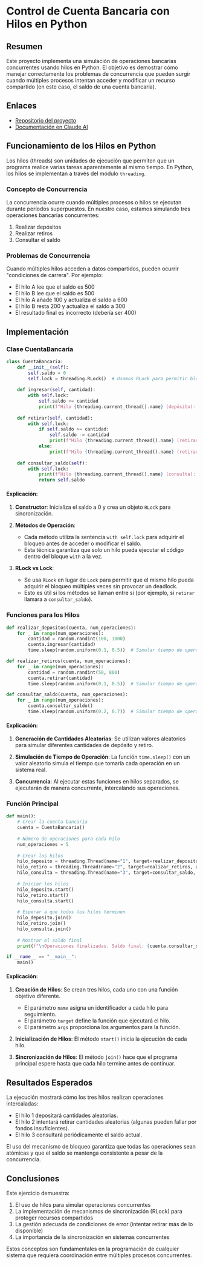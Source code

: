# Control de Cuenta Bancaria con Hilos en Python

## Resumen
Este proyecto implementa una simulación de operaciones bancarias concurrentes usando hilos en Python. El objetivo es demostrar cómo manejar correctamente los problemas de concurrencia que pueden surgir cuando múltiples procesos intentan acceder y modificar un recurso compartido (en este caso, el saldo de una cuenta bancaria).

## Enlaces
- [Repositorio del proyecto](https://github.com/taoreta-ed/redes2-25-2)
- [Documentación en Claude AI](https://claude.ai/share/fdaf80a6-af5e-44dc-ba54-869c1fa8a631)

## Funcionamiento de los Hilos en Python

Los hilos (threads) son unidades de ejecución que permiten que un programa realice varias tareas aparentemente al mismo tiempo. En Python, los hilos se implementan a través del módulo `threading`.

### Concepto de Concurrencia

La concurrencia ocurre cuando múltiples procesos o hilos se ejecutan durante períodos superpuestos. En nuestro caso, estamos simulando tres operaciones bancarias concurrentes:
1. Realizar depósitos
2. Realizar retiros
3. Consultar el saldo

### Problemas de Concurrencia

Cuando múltiples hilos acceden a datos compartidos, pueden ocurrir "condiciones de carrera". Por ejemplo:
- El hilo A lee que el saldo es 500
- El hilo B lee que el saldo es 500
- El hilo A añade 100 y actualiza el saldo a 600
- El hilo B resta 200 y actualiza el saldo a 300
- El resultado final es incorrecto (debería ser 400)

## Implementación

### Clase CuentaBancaria

```python
class CuentaBancaria:
    def __init__(self):
        self.saldo = 0
        self.lock = threading.RLock()  # Usamos RLock para permitir bloqueos anidados
    
    def ingresar(self, cantidad):
        with self.lock:
            self.saldo += cantidad
            print(f"Hilo {threading.current_thread().name} (depósito): Se ha depositado {cantidad}. Saldo actual: {self.saldo}")
    
    def retirar(self, cantidad):
        with self.lock:
            if self.saldo >= cantidad:
                self.saldo -= cantidad
                print(f"Hilo {threading.current_thread().name} (retirar): Se ha retirado {cantidad}. Saldo actual: {self.saldo}")
            else:
                print(f"Hilo {threading.current_thread().name} (retirar): Fondos insuficientes para retirar {cantidad}.")
    
    def consultar_saldo(self):
        with self.lock:
            print(f"Hilo {threading.current_thread().name} (consulta): Saldo actual: {self.saldo}")
            return self.saldo
```

#### Explicación:

1. **Constructor**: Inicializa el saldo a 0 y crea un objeto `RLock` para sincronización.
   
2. **Métodos de Operación**:
   - Cada método utiliza la sentencia `with self.lock` para adquirir el bloqueo antes de acceder o modificar el saldo.
   - Esta técnica garantiza que solo un hilo pueda ejecutar el código dentro del bloque `with` a la vez.

3. **RLock vs Lock**:
   - Se usa `RLock` en lugar de `Lock` para permitir que el mismo hilo pueda adquirir el bloqueo múltiples veces sin provocar un deadlock.
   - Esto es útil si los métodos se llaman entre sí (por ejemplo, si `retirar` llamara a `consultar_saldo`).

### Funciones para los Hilos

```python
def realizar_depositos(cuenta, num_operaciones):
    for _ in range(num_operaciones):
        cantidad = random.randint(100, 1000)
        cuenta.ingresar(cantidad)
        time.sleep(random.uniform(0.1, 0.5))  # Simular tiempo de operación

def realizar_retiros(cuenta, num_operaciones):
    for _ in range(num_operaciones):
        cantidad = random.randint(50, 800)
        cuenta.retirar(cantidad)
        time.sleep(random.uniform(0.1, 0.5))  # Simular tiempo de operación

def consultar_saldo(cuenta, num_operaciones):
    for _ in range(num_operaciones):
        cuenta.consultar_saldo()
        time.sleep(random.uniform(0.2, 0.7))  # Simular tiempo de operación
```

#### Explicación:

1. **Generación de Cantidades Aleatorias**: Se utilizan valores aleatorios para simular diferentes cantidades de depósito y retiro.

2. **Simulación de Tiempo de Operación**: La función `time.sleep()` con un valor aleatorio simula el tiempo que tomaría cada operación en un sistema real.

3. **Concurrencia**: Al ejecutar estas funciones en hilos separados, se ejecutarán de manera concurrente, intercalando sus operaciones.

### Función Principal

```python
def main():
    # Crear la cuenta bancaria
    cuenta = CuentaBancaria()
    
    # Número de operaciones para cada hilo
    num_operaciones = 5
    
    # Crear los hilos
    hilo_deposito = threading.Thread(name="1", target=realizar_depositos, args=(cuenta, num_operaciones))
    hilo_retiro = threading.Thread(name="2", target=realizar_retiros, args=(cuenta, num_operaciones))
    hilo_consulta = threading.Thread(name="3", target=consultar_saldo, args=(cuenta, num_operaciones))
    
    # Iniciar los hilos
    hilo_deposito.start()
    hilo_retiro.start()
    hilo_consulta.start()
    
    # Esperar a que todos los hilos terminen
    hilo_deposito.join()
    hilo_retiro.join()
    hilo_consulta.join()
    
    # Mostrar el saldo final
    print(f"\nOperaciones finalizadas. Saldo final: {cuenta.consultar_saldo()}")

if __name__ == "__main__":
    main()
```

#### Explicación:

1. **Creación de Hilos**: Se crean tres hilos, cada uno con una función objetivo diferente.
   - El parámetro `name` asigna un identificador a cada hilo para seguimiento.
   - El parámetro `target` define la función que ejecutará el hilo.
   - El parámetro `args` proporciona los argumentos para la función.

2. **Inicialización de Hilos**: El método `start()` inicia la ejecución de cada hilo.

3. **Sincronización de Hilos**: El método `join()` hace que el programa principal espere hasta que cada hilo termine antes de continuar.

## Resultados Esperados

La ejecución mostrará cómo los tres hilos realizan operaciones intercaladas:
- El hilo 1 depositará cantidades aleatorias.
- El hilo 2 intentará retirar cantidades aleatorias (algunas pueden fallar por fondos insuficientes).
- El hilo 3 consultará periódicamente el saldo actual.

El uso del mecanismo de bloqueo garantiza que todas las operaciones sean atómicas y que el saldo se mantenga consistente a pesar de la concurrencia.

## Conclusiones

Este ejercicio demuestra:
1. El uso de hilos para simular operaciones concurrentes
2. La implementación de mecanismos de sincronización (RLock) para proteger recursos compartidos
3. La gestión adecuada de condiciones de error (intentar retirar más de lo disponible)
4. La importancia de la sincronización en sistemas concurrentes

Estos conceptos son fundamentales en la programación de cualquier sistema que requiera coordinación entre múltiples procesos concurrentes.
